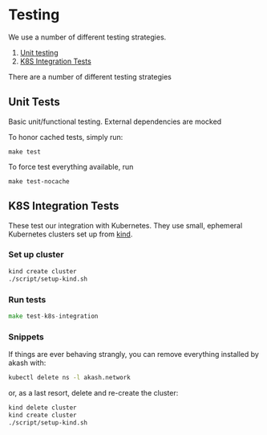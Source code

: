 # Testing

We use a number of different testing strategies.

1. [Unit testing](#unit-tests)
1. [K8S Integration Tests](#k8s-integration-tests)

There are a number of different testing strategies

## Unit Tests

Basic unit/functional testing.  External dependencies are mocked

To honor cached tests, simply run:

```
make test
```

To force test everything available, run

```
make test-nocache
```

## K8S Integration Tests

These test our integration with Kubernetes.  They use small, ephemeral Kubernetes
clusters set up from [kind](https://kind.sigs.k8s.io/).

### Set up cluster

```sh
kind create cluster
./script/setup-kind.sh
```

### Run tests

```go
make test-k8s-integration
```

### Snippets

If things are ever behaving strangly, you can remove everything installed by akash
with:

```sh
kubectl delete ns -l akash.network
```

or, as a last resort, delete and re-create the cluster:

```sh
kind delete cluster
kind create cluster
./script/setup-kind.sh
```

